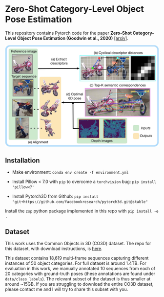 # Zero-Shot Category-Level Object Pose Estimation

This repository contains Pytorch code for the paper **Zero-Shot Category-Level Object Pose Estimation (Goodwin et al., 2020)** [[arxiv]](https://arxiv.org/abs/2204.03635).

![alt text](/readme/main.jpg?raw=true "Zero-Shot Category-Level Object Pose Estimation")

## Installation
* Make environment:
`conda env create -f environment.yml`

* Install Pillow < 7.0 with `pip` to overcome a `torchvision` bug:
`pip install 'pillow<7'`

* Install Pytorch3D from Github:
`pip install "git+https://github.com/facebookresearch/pytorch3d.git@stable"`

Install the `zsp` python package implemented in this repo with `pip install -e .`

## Dataset
This work uses the Common Objects in 3D (CO3D) dataset. The repo for this dataset, with download instructions, is [here](https://github.com/facebookresearch/co3d). 

This dataset contains 18,619 multi-frame sequences capturing different instances of 50 object categories. For full dataset is around 1.4TB. For evaluation in this work, we manually annotated 10 sequences from each of 20 categories with ground-truth poses (these annotations are found under `data/class_labels`). The relevant subset of the dataset is thus smaller at around ~15GB. If you are struggling to download the entire CO3D dataset, please contact me and I will try to share this subset with you.

<!-- ## Running the code
Once you have followed  -->